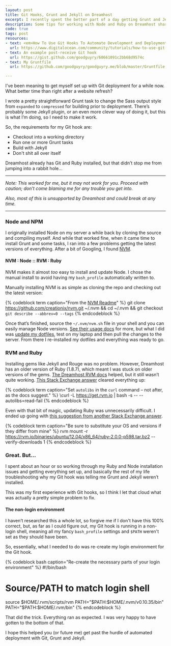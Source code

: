 ```yaml
---
layout: post
title: Git Hooks, Grunt and Jekyll on Dreamhost
excerpt: I recently spent the better part of a day getting Grunt and Jekyll to properly execute via a Git post-receive hook. Here are some notes about getting Node, Grunt and Jekyll running on a shared Dreamhost server.
description: Some tips for working with Node and Ruby on Dreamhost shared hosting
code: true
tags: post
resources:
- text: <em>How To Use Git Hooks To Automate Development and Deployment Tasks</em>
  url: https://www.digitalocean.com/community/tutorials/how-to-use-git-hooks-to-automate-development-and-deployment-tasks
- text: An example post-receive Git hook
  url: https://gist.github.com/goodguyry/60661091c2bb68d9574c
- text: My Gruntfile
  url: https://github.com/goodguyry/goodguyry.me/blob/master/Gruntfile.js

---
```


I've been meaning to get myself set up with Git deployment for a while now. What better time than right after a website refresh?

I wrote a pretty straightforward Grunt task to change the Sass output style from `expanded` to `compressed` for building prior to deployment. There&rsquo;s probably some Jekyll plugin, or an even more clever way of doing it, but this is what I&rsquo;m doing, so I need to make it work.

So, the requirements for my Git hook are:

- Checkout into a working directory
- Run one or more Grunt tasks
- Build with Jekyll
- Don't shit all over itself

Dreamhost already has Git and Ruby installed, but that didn&rsquo;t stop me from jumping into a rabbit hole...

---

*Note: This worked for me, but it may not work for you. Proceed with caution; don&rsquo;t come blaming me for any trouble you get into.*

*Also, most of this is unsupported by Dreamhost and could break at any time.*

---

### Node and NPM

I originally installed Node on my server a while back by cloning the source and compiling myself. And while that worked fine, when it came time to install Grunt and some tasks, I ran into a few problems getting the latest versions of everything. After a bit of Googling, I found [NVM](https://github.com/creationix/nvm).

#### NVM : Node :: RVM : Ruby

NVM makes it almost *too* easy to install and update Node. I chose the manual install to avoid having my <code class="path">bash_profile</code> automatically written to.

Manually installing NVM is as simple as cloning the repo and checking out the latest version:

{% codeblock term caption="From the <a href='https://github.com/creationix/nvm#manual-install'>NVM Readme</a>" %}
git clone https://github.com/creationix/nvm.git ~/.nvm && cd ~/.nvm && git checkout `git describe --abbrev=0 --tags`
{% endcodeblock %}

Once that&rsquo;s finished, source the <code class="path">~/.nvm/nvm.sh</code> file in your shell and you can easily manage Node versions. [See their usage docs](https://github.com/creationix/nvm#usage) for more, but what I did was [update my dotfiles](https://github.com/goodguyry/dotfiles/commit/5cd72d0a62779aace5ee444eb1ae8cf0194955f6), test on my laptop and then pull the changes to the server. From there I re-installed my dotfiles and everything was ready to go.

### RVM and Ruby

Installing gems like Jekyll and Rouge was no problem. However, Dreamhost has an older version of Ruby (1.8.7), which meant I was stuck on older versions of the gems. [The Dreamhost RVM docs](http://wiki.dreamhost.com/RVM) helped, but it still wasn&rsquo;t quite working. [This Stack Exchange answer](http://stackoverflow.com/questions/17357777/dreamhost-vps-cant-install-rvm-because-new-to-be-sudoer/17364911#17364911) cleared everything up:

{% codeblock term caption="Set <code>autolibs</code> in the <code>curl</code> command &ndash; not after, as the docs suggest." %}
\curl -L https://get.rvm.io | bash -s -- --autolibs=read-fail
{% endcodeblock %}

Even with that bit of magic, updating Ruby was unnecessarily difficult. I ended up going with [this suggestion from another Stack Exchange answer](http://stackoverflow.com/questions/15798461/how-do-i-use-rvm-to-install-ruby-on-a-dreamhost-shared-server/19238624#19238624).

{% codeblock term caption="Be sure to substitute your OS and versions if they differ from mine" %}
rvm mount -r https://rvm.io/binaries/ubuntu/12.04/x86_64/ruby-2.0.0-p598.tar.bz2 --verify-downloads 1
{% endcodeblock %}

### Great. But...

I spent about an hour or so working through my Ruby and Node installation issues and getting everything set up, and basically the rest of my life troubleshooting why my Git hook was telling me Grunt and Jekyll weren&rsquo;t installed.

This was my first experience with Git hooks, so I think I let that cloud what was actually a pretty simple problem to fix.

#### The non-login environment

I haven&rsquo;t researched this a whole lot, so forgive me if I don't have this 100% correct, but, as far as I could figure out, my Git hook is running in a non-login shell, meaning all my fancy <code class="path">bash_profile</code> settings and `$PATH` weren't set as they should have been.

So, essentially, what I needed to do was re-create my login environment for the Git hook.

{% codeblock bash caption="Re-create the necessary parts of your login environment" %}
#!/bin/bash

# Source/PATH to match login shell
source $HOME/.rvm/scripts/rvm
PATH="$PATH:$HOME/.nvm/v0.10.35/bin"
PATH="$PATH:$HOME/.rvm/bin"
{% endcodeblock %}

That did the trick. Everything ran as expected. I was very happy to have gotten to the bottom of that.

I hope this helped you (or future me) get past the hurdle of automated deployment with Git, Grunt and Jekyll.
